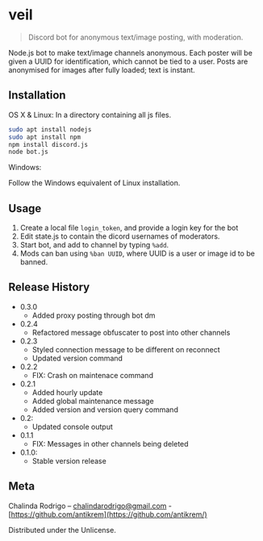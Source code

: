 # veil
> Discord bot for anonymous text/image posting, with moderation.

Node.js bot to make text/image channels anonymous. Each poster will be given a UUID for identification, which cannot be tied to a user. Posts are anonymised for images after fully loaded; text is instant.

## Installation

OS X & Linux:
In a directory containing all js files.
```sh
sudo apt install nodejs
sudo apt install npm 
npm install discord.js
node bot.js
```

Windows:

Follow the Windows equivalent of Linux installation. 

## Usage

1. Create a local file `login_token`, and provide a login key for the bot
2. Edit state.js to contain the dicord usernames of moderators.
3. Start bot, and add to channel by typing `%add`.
4. Mods can ban using `%ban UUID`, where UUID is a user or image id to be banned.

## Release History
* 0.3.0
    * Added proxy posting through bot dm
* 0.2.4
    * Refactored message obfuscater to post into other channels
* 0.2.3
    * Styled connection message to be different on reconnect
    * Updated version command
* 0.2.2
    * FIX: Crash on maintenace command
* 0.2.1
    * Added hourly update
    * Added global maintenance message
    * Added version and version query command
* 0.2:
    * Updated console output
* 0.1.1
    * FIX: Messages in other channels being deleted
* 0.1.0:
    * Stable version release

## Meta

Chalinda Rodrigo – chalindarodrigo@gmail.com - [https://github.com/antikrem](https://github.com/antikrem/)

Distributed under the Unlicense.
